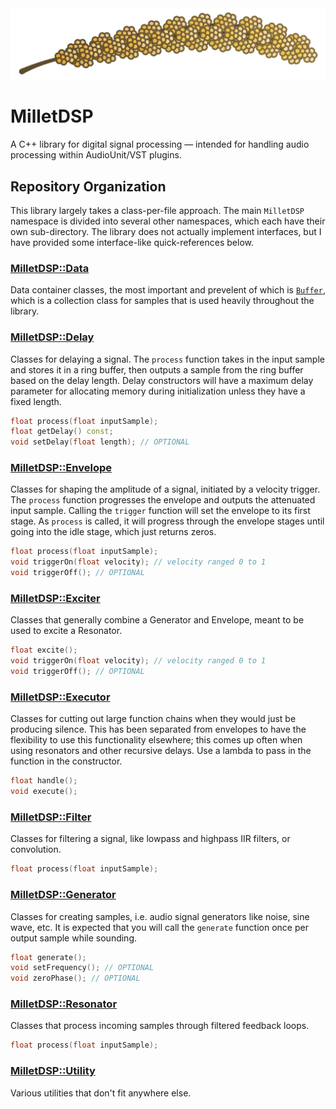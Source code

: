<picture>
	<source srcset="./millet.png" media="(prefers-color-scheme: light)">
	<source srcset="./millet.png" media="(prefers-color-scheme: dark)">
	<img title="MilletDSP head of millet graphic" alt="A vector graphics image of a head of millet." src="./millet.png">
</picture>

# MilletDSP

A C++ library for digital signal processing — intended for handling audio processing within AudioUnit/VST plugins.

## Repository Organization

This library largely takes a class-per-file approach.
The main `MilletDSP` namespace is divided into several other namespaces,
which each have their own sub-directory. The library does not actually implement interfaces,
but I have provided some interface-like quick-references below.

### [MilletDSP::Data](./Data/)

Data container classes, the most important and prevelent of which is [`Buffer`](./Data/Buffer.h), which is a collection class for samples that is used heavily throughout the library.

### [MilletDSP::Delay](./Delay/)

Classes for delaying a signal. The `process` function takes in the input sample and stores it in a ring buffer, then outputs a sample from the ring buffer based on the delay length. Delay constructors will have a maximum delay parameter for allocating memory during initialization unless they have a fixed length.

```cpp
float process(float inputSample);
float getDelay() const;
void setDelay(float length); // OPTIONAL
```

### [MilletDSP::Envelope](./Envelope/)

Classes for shaping the amplitude of a signal, initiated by a velocity trigger. The `process` function progresses the envelope and outputs the attenuated input sample. Calling the `trigger` function will set the envelope to its first stage. As `process` is called, it will progress through the envelope stages until going into the idle stage, which just returns zeros.

```cpp
float process(float inputSample);
void triggerOn(float velocity); // velocity ranged 0 to 1
void triggerOff(); // OPTIONAL
```

### [MilletDSP::Exciter](./Exciter/)

Classes that generally combine a Generator and Envelope, meant to be used to excite a Resonator.

```cpp
float excite();
void triggerOn(float velocity); // velocity ranged 0 to 1
void triggerOff(); // OPTIONAL
```

### [MilletDSP::Executor](./Executor/)

Classes for cutting out large function chains when they would just be producing silence. This has been separated from envelopes to have the flexibility to use this functionality elsewhere; this comes up often when using resonators and other recursive delays. Use a lambda to pass in the function in the constructor.

```cpp
float handle();
void execute();
```

### [MilletDSP::Filter](./Filter/)

Classes for filtering a signal, like lowpass and highpass IIR filters, or convolution.

```cpp
float process(float inputSample);
```

### [MilletDSP::Generator](./Generator/)

Classes for creating samples, i.e. audio signal generators like noise, sine wave, etc. It is expected that you will call the `generate` function once per output sample while sounding.

```cpp
float generate();
void setFrequency(); // OPTIONAL
void zeroPhase(); // OPTIONAL
```

### [MilletDSP::Resonator](./Resonator/)

Classes that process incoming samples through filtered feedback loops.

```cpp
float process(float inputSample);
```

### [MilletDSP::Utility](./Utility/)

Various utilities that don't fit anywhere else.
